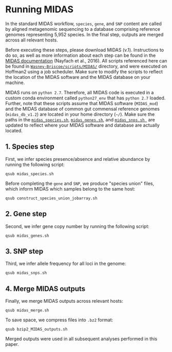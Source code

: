 # Running MIDAS

In the standard MIDAS workflow, `species`, `gene`, and `SNP` content are called by aligned metagenomic sequencing to a database comprising reference genomes representing 5,952 species. In the final step, outputs are merged across all relevant hosts.

Before executing these steps, please download MIDAS (v.1). Instructions to do so, as well as more information about each step can be found in the [MIDAS documentation](https://github.com/snayfach/MIDAS) (Nayfach et al., 2016). All scripts referenced here can be found in [`Wasney-Briscoe/scripts/MIDAS/`](https://github.com/garudlab/Wasney-Briscoe/tree/main/scripts/MIDAS/) directory, and were executed on Hoffman2 using a job scheduler. Make sure to modify the scripts to reflect the location of the MIDAS software and the MIDAS database on your machine. 

MIDAS runs on `python 2.7`. Therefore, all MIDAS code is executed in a custom conda environment called `python27_env` that has `python 2.7` loaded. Further, note that these scripts assume that MIDAS software (`MIDAS_mod`) and the MIDAS database of common gut commensal reference genomes (`midas_db_v1.2`) are located in your home directory (`~/`). Make sure the paths in the [`midas_species.sh`](https://github.com/garudlab/Wasney-Briscoe/blob/main/scripts/MIDAS/MIDAS_species.sh), [`midas_genes.sh`](https://github.com/garudlab/Wasney-Briscoe/blob/main/scripts/MIDAS/MIDAS_species.sh), and [`midas_snps.sh `](https://github.com/garudlab/Wasney-Briscoe/blob/main/scripts/MIDAS/MIDAS_species.sh) are updated to reflect where your MIDAS software and database are actually located.

## 1. Species step

First, we infer species presence/absence and relative abundance by running the following script:

```
qsub midas_species.sh
```

Before completing the `gene` and `SNP`, we produce "species union" files, which inform MIDAS which samples belong to the same host:

```
qsub construct_species_union_jobarray.sh
```

## 2. Gene step

Second, we infer gene copy number by running the following script:

```
qsub midas_genes.sh
```

## 3. SNP step

Third, we infer allele frequency for all loci in the genome:

```
qsub midas_snps.sh
```

## 4. Merge MIDAS outputs

Finally, we merge MIDAS outputs across relevant hosts:

```
qsub midas_merge.sh
```

To save space, we compress files into `.bz2` format:

```
qsub bzip2_MIDAS_outputs.sh
```

Merged outputs were used in all subsequent analyses performed in this paper. 
